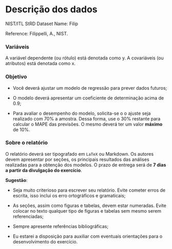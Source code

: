 # Descrição dos dados

NIST/ITL StRD
Dataset Name:  Filip

Reference: Filippelli, A., NIST.

### Variáveis

A variável dependente (ou rótulo) está denotada como y. A covariáveis (ou atributos) está denotada como x.


### Objetivo

- Você deverá ajustar um modelo de regressão para prever dados futuros;

- O modelo deverá apresentar um coeficiente de determinação acima de 0.9; 

- Para avaliar o desempenho do modelo, solicita-se o o ajuste seja realizado com 70% a amostra. Dessa forma,
use o 30% restante para calcular o MAPE das previsões. O mesmo deverá ter um valor **máximo** de 10%.


### Sobre o relatório
O relatório deverá ser tipografado em `LaTeX` ou Markdown. 
Os autores devem apresentar por seções, os principais resultados das análises realizadas para a obtenção dos modelos.
O prazo de entrega será de **7 dias a partir da divulgação do exercício**.

**Sugestão**: 

* Seja muito criterioso para escrever seu relatório. Evite cometer erros de escrita, isso inclui os
erro ortográficos e gramaticais;

* As seções, assim como figuras e tabelas, devem estar numeradas. Evite colocar no texto qualquer tipo de
figuras e tabelas sem mesmo serem referenciadas;

* Sempre apresente referências bibliográficas;

* Eu estarei a disposição para auxiliar com eventuais orientações para o desenvolvimento do exercício.
